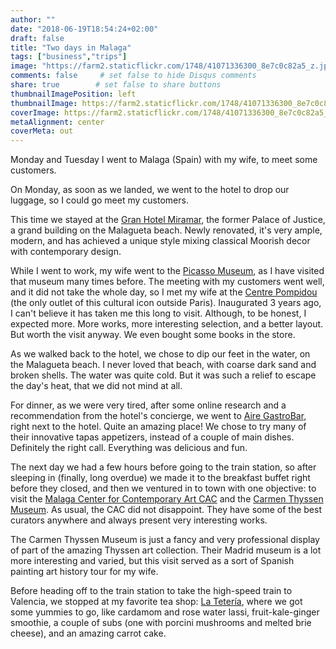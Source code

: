 ```yaml
---
author: ""
date: "2018-06-19T18:54:24+02:00"
draft: false
title: "Two days in Malaga"
tags: ["business","trips"]
image: "https://farm2.staticflickr.com/1748/41071336300_8e7c0c82a5_z.jpg"
comments: false     # set false to hide Disqus comments
share: true        # set false to share buttons
thumbnailImagePosition: left
thumbnailImage: https://farm2.staticflickr.com/1748/41071336300_8e7c0c82a5_z.jpg
coverImage: https://farm2.staticflickr.com/1748/41071336300_8e7c0c82a5_z.jpg
metaAlignment: center
coverMeta: out
---
```


Monday and Tuesday I went to Malaga (Spain) with my wife, to meet some customers.

<!--more-->

On Monday, as soon as we landed, we went to the hotel to drop our luggage, so I could go meet my customers.

This time we stayed at the [Gran Hotel Miramar](https://www.granhotelmiramarmalaga.com/en/), the former Palace of Justice, a grand building on the Malagueta beach. Newly renovated, it's very ample, modern, and has achieved a unique style mixing classical Moorish decor with contemporary design.

While I went to work, my wife went to the [Picasso Museum](http://www.museopicassomalaga.org/en/home), as I have visited that museum many times before. The meeting with my customers went well, and it did not take the whole day, so I met my wife at the [Centre Pompidou](http://centrepompidou-malaga.eu) (the only outlet of this cultural icon outside Paris). Inaugurated 3 years ago, I can't believe it has taken me this long to visit. Although, to be honest, I expected more. More works, more interesting selection, and a better layout. But worth the visit anyway. We even bought some books in the store.

As we walked back to the hotel, we chose to dip our feet in the water, on the Malagueta beach. I never loved that beach, with coarse dark sand and broken shells. The water was quite cold. But it was such a relief to escape the day's heat, that we did not mind at all.

For dinner, as we were very tired, after some online research and a recommendation from the hotel's concierge, we went to [Aire GastroBar](http://airegastrobar.es/?lang=en), right next to the hotel. Quite an amazing place! We chose to try many of their innovative tapas appetizers, instead of a couple of main dishes. Definitely the right call. Everything was delicious and fun.

The next day we had a few hours before going to the train station, so after sleeping in (finally, long overdue) we made it to the breakfast buffet right before they closed, and then we ventured in to town with one objective: to visit the [Malaga Center for Contemporary Art CAC](http://cacmalaga.eu) and the [Carmen Thyssen Museum](hhttps://www.carmenthyssenmalaga.org/en/). As usual, the CAC did not disappoint. They have some of the best curators anywhere and always present very interesting works.

The Carmen Thyssen Museum is just a fancy and very professional display of part of the amazing Thyssen art collection. Their Madrid museum is a lot more interesting and varied, but this visit served as a sort of Spanish painting art history tour for my wife.

Before heading off to the train station to take the high-speed train to Valencia, we stopped at my favorite tea shop: [La Tetería](http://www.la-teteria.com), where we got some yummies to go, like cardamom and rose water lassi, fruit-kale-ginger smoothie, a couple of subs (one with porcini mushrooms and melted brie cheese), and an amazing carrot cake.

<div id="flickrembed"></div><div style="position:absolute; top:-70px; display:block; text-align:center; z-index:-1;"></div><script src='https://flickrembed.com/embed_v2.js.php?source=flickr&layout=responsive&input=www.flickr.com/photos/jcortell/albums/72157670258094888&sort=5&by=album&theme=default&scale=fill&limit=100&skin=default&autoplay=true'></script>
